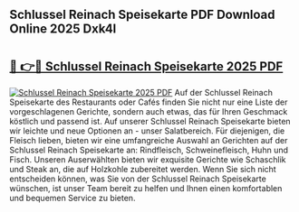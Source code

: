 ## Schlussel Reinach Speisekarte PDF Download Online 2025 Dxk4l

# <h2><a href="http://gc9dm1.nevu.top/?p=Schlussel+Reinach+Speisekarte">🔗 👉🔴 Schlussel Reinach Speisekarte 2025 PDF</a></h2>

[![Schlussel Reinach Speisekarte 2025 PDF](https://i.imgur.com/dBaPXMq.png)](http://gc9dm1.nevu.top/?p=Schlussel+Reinach+Speisekarte)
Auf der Schlussel Reinach Speisekarte des Restaurants oder Cafés finden Sie nicht nur eine Liste der vorgeschlagenen Gerichte, sondern auch etwas, das für Ihren Geschmack köstlich und passend ist. Auf unserer Schlussel Reinach Speisekarte bieten wir leichte und neue Optionen an - unser Salatbereich. Für diejenigen, die Fleisch lieben, bieten wir eine umfangreiche Auswahl an Gerichten auf der Schlussel Reinach Speisekarte an: Rindfleisch, Schweinefleisch, Huhn und Fisch. Unseren Auserwählten bieten wir exquisite Gerichte wie Schaschlik und Steak an, die auf Holzkohle zubereitet werden. Wenn Sie sich nicht entscheiden können, was Sie von der Schlussel Reinach Speisekarte wünschen, ist unser Team bereit zu helfen und Ihnen einen komfortablen und bequemen Service zu bieten.
